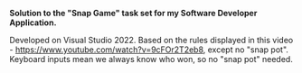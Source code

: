 **Solution to the "Snap Game" task set for my Software Developer Application.**

Developed on Visual Studio 2022.
Based on the rules displayed in this video - https://www.youtube.com/watch?v=9cFOr2T2eb8, except no "snap pot".
Keyboard inputs mean we always know who won, so no "snap pot" needed.
